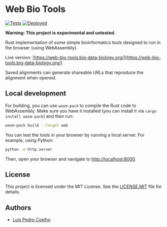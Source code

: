 # Web Bio Tools
[![Tests](https://github.com/luispedro/web-bio-tools/actions/workflows/test.yml/badge.svg?branch=main)](https://github.com/luispedro/web-bio-tools/actions/workflows/test.yml) [![Deployed](https://img.shields.io/website?url=https%3A%2F%2Fweb-bio-tools.big-data-biology.org&label=deployed)](https://web-bio-tools.big-data-biology.org/)

**Warning: This project is experimental and untested.**

Rust implementation of some simple bioinformatics tools designed to run in the browser (using WebAssembly).

Live version: [https://web-bio-tools.big-data-biology.org/](https://web-bio-tools.big-data-biology.org/)

Saved alignments can generate shareable URLs that reproduce the alignment when opened.


## Local development

For building, you can use `wasm-pack` to compile the Rust code to WebAssembly.
Make sure you have it installed (you can install it via `cargo install
wasm-pack`) and then run:

```bash
wasm-pack build --target web
```

You can test the tools in your browser by running a local server. For example, using Python:

```bash
python -m http.server
```

Then, open your browser and navigate to
[http://localhost:8000](http://localhost:8000).


## License

This project is licensed under the MIT License. See the
[LICENSE.MIT](LICENSE.MIT) file for details.

## Authors

- [Luis Pedro Coelho](https://luispedro.org/)

